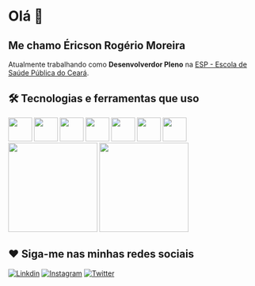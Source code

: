 # Olá 👋

## Me chamo Éricson Rogério Moreira

Atualmente trabalhando como **Desenvolverdor Pleno** na [ESP - Escola de Saúde Pública do Ceará](https://www.esp.ce.gov.br/).

## 🛠️ Tecnologias e ferramentas que uso

<div>
<img src="https://cdn.jsdelivr.net/gh/devicons/devicon/icons/nodejs/nodejs-original-wordmark.svg" height="48px" />
<img src="https://cdn.jsdelivr.net/gh/devicons/devicon/icons/javascript/javascript-original.svg" height="48px" />
<img src="https://cdn.jsdelivr.net/gh/devicons/devicon/icons/typescript/typescript-original.svg" height="48px" />
<img src="https://cdn.jsdelivr.net/gh/devicons/devicon/icons/react/react-original-wordmark.svg" height="48px" />
<img src="https://cdn.jsdelivr.net/gh/devicons/devicon/icons/docker/docker-plain-wordmark.svg" height="48px" />
<img src="https://cdn.jsdelivr.net/gh/devicons/devicon/icons/postgresql/postgresql-plain-wordmark.svg" height="48px" />
<img src="https://cdn.jsdelivr.net/gh/devicons/devicon/icons/java/java-original-wordmark.svg" height="48px" />
</div>

<div>
<img height="180em" src="https://github-readme-stats.vercel.app/api?username=ericsonmoreira&show_icons=true&theme=tokyonight"/>
<img height="180em" src="https://github-readme-stats.vercel.app/api/top-langs/?username=ericsonmoreira&layout=compact&theme=tokyonight"/>
</div>

## ❤️ Siga-me nas minhas redes sociais

[![Linkdin](https://img.shields.io/badge/LinkedIn-0077B5?style=for-the-badge&logo=linkedin&logoColor=white)](https://www.linkedin.com/in/ericsonmoreira/)
[![Instagram](https://img.shields.io/badge/Instagram-E4405F?style=for-the-badge&logo=instagram&logoColor=white)](https://www.instagram.com/ericsonmoreira/)
[![Twitter](https://img.shields.io/badge/Twitter-1DA1F2?style=for-the-badge&logo=twitter&logoColor=white)](https://twitter.com/SonoEricson)
